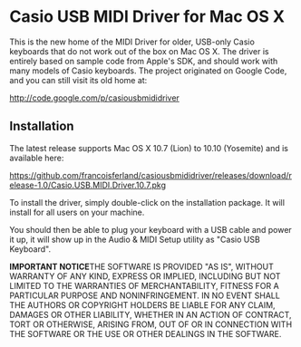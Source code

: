 # Casio USB MIDI Driver for Mac OS X


This is the new home of the MIDI Driver for older, USB-only Casio keyboards that do not work out of the box on Mac OS X. The driver is entirely based on sample code from Apple's SDK, and should work with many models of Casio keyboards. The project originated on Google Code, and you can still visit its old home at:

http://code.google.com/p/casiousbmididriver

## Installation

The latest release supports Mac OS X 10.7 (Lion) to 10.10 (Yosemite) and is available here:

https://github.com/francoisferland/casiousbmididriver/releases/download/release-1.0/Casio.USB.MIDI.Driver.10.7.pkg


To install the driver, simply double-click on the installation package. It will install for all users on your machine.

You should then be able to plug your keyboard with a USB cable and power it up, it will show up in the Audio & MIDI Setup utility as "Casio USB Keyboard".

**IMPORTANT NOTICE**THE SOFTWARE IS PROVIDED "AS IS", WITHOUT WARRANTY OF ANY KIND, EXPRESS OR IMPLIED, INCLUDING BUT NOT LIMITED TO THE WARRANTIES OF MERCHANTABILITY, FITNESS FOR A PARTICULAR PURPOSE AND NONINFRINGEMENT. IN NO EVENT SHALL THE AUTHORS OR COPYRIGHT HOLDERS BE LIABLE FOR ANY CLAIM, DAMAGES OR OTHER LIABILITY, WHETHER IN AN ACTION OF CONTRACT, TORT OR OTHERWISE, ARISING FROM, OUT OF OR IN CONNECTION WITH THE SOFTWARE OR THE USE OR OTHER DEALINGS IN THE SOFTWARE.
